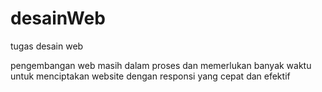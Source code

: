 # desainWeb
tugas desain web

pengembangan web masih dalam proses dan memerlukan banyak waktu untuk menciptakan website dengan responsi yang cepat dan efektif
